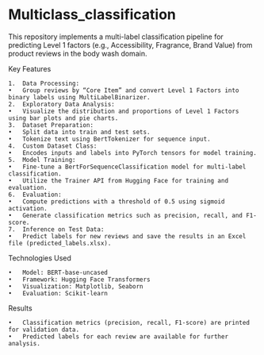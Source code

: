 # Multiclass_classification

This repository implements a multi-label classification pipeline for predicting Level 1 factors (e.g., Accessibility, Fragrance, Brand Value) from product reviews in the body wash domain.

Key Features

	1.	Data Processing:
	•	Group reviews by “Core Item” and convert Level 1 Factors into binary labels using MultiLabelBinarizer.
	2.	Exploratory Data Analysis:
	•	Visualize the distribution and proportions of Level 1 Factors using bar plots and pie charts.
	3.	Dataset Preparation:
	•	Split data into train and test sets.
	•	Tokenize text using BertTokenizer for sequence input.
	4.	Custom Dataset Class:
	•	Encodes inputs and labels into PyTorch tensors for model training.
	5.	Model Training:
	•	Fine-tune a BertForSequenceClassification model for multi-label classification.
	•	Utilize the Trainer API from Hugging Face for training and evaluation.
	6.	Evaluation:
	•	Compute predictions with a threshold of 0.5 using sigmoid activation.
	•	Generate classification metrics such as precision, recall, and F1-score.
	7.	Inference on Test Data:
	•	Predict labels for new reviews and save the results in an Excel file (predicted_labels.xlsx).
Technologies Used

	•	Model: BERT-base-uncased
	•	Framework: Hugging Face Transformers
	•	Visualization: Matplotlib, Seaborn
	•	Evaluation: Scikit-learn

Results

	•	Classification metrics (precision, recall, F1-score) are printed for validation data.
	•	Predicted labels for each review are available for further analysis.
